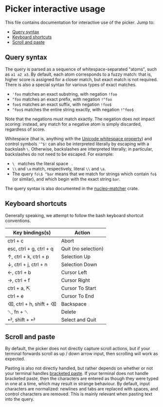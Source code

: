 # Picker interactive usage
This file contains documentation for interactive use of the picker.
Jump to:

- [Query syntax](#query-syntax)
- [Keyboard shortcuts](#keyboard-shortcuts)
- [Scroll and paste](#scroll-and-paste)


## Query syntax
The query is parsed as a sequence of whitespace-separated "atoms", such as `a1 a2 a3`.
By default, each atom corresponds to a fuzzy match: that is, higher score is assigned for a closer match, but exact match is not required.
There is also a special syntax for various types of exact matches.

- `'foo` matches an exact substring, with negation `!foo`
- `^foo` matches an exact prefix, with negation `!^foo`
- `foo$` matches an exact suffix, with negation `!foo$`
- `^foo$` matches the entire string exactly, with negation `!^foo$`

Note that the negations must match exactly.
The negation does not impact scoring: instead, any match for a negative atom is simply discarded, regardless of score.

Whitespace (that is, anything with the [Unicode whitespace property](https://www.unicode.org/Public/UCD/latest/ucd/PropList.txt)) and control symbols `'^$!` can also be interpreted literally by escaping with a backslash `\`.
Otherwise, backslashes are interpreted literally; in particular, backslashes do not need to be escaped.
For example:

- `\ ` matches the literal space ` `.
- `\\` and `\a` match, respectively, literal `\\` and `\a`.
- The query `fo\$ ^bar` means that we match for strings which contain `fo$` (or similar), and which begin with the exact string `bar`.

The query syntax is also documented in the [nucleo-matcher](https://docs.rs/nucleo-matcher/latest/nucleo_matcher/pattern/enum.AtomKind.html) crate.


## Keyboard shortcuts
Generally speaking, we attempt to follow the bash keyboard shortcut conventions.

Key bindings(s)         | Action
------------------------|--------------------
ctrl + c                | Abort
esc, ctrl + g, ctrl + q | Quit (no selection)
↑, ctrl + k, ctrl + p   | Selection Up
↓, ctrl + j, ctrl + n   | Selection Down
←, ctrl + b             | Cursor Left
→, ctrl + f             | Cursor Right
ctrl + a, ⇱             | Cursor To Start
ctrl + e                | Cursor To End
⌫, ctrl + h, shift + ⌫  | Backspace
␡, fn + ␡               | Delete
⏎, shift + ⏎            | Select and Quit


## Scroll and paste
By default, the picker does not directly capture scroll actions, but if your terminal forwards scroll as up / down arrow input, then scrolling will work as expected.

Pasting is also not directly handled, but rather depends on whether or not your terminal handles [bracketed paste](https://en.wikipedia.org/wiki/Bracketed-paste).
If your terminal does not handle bracketed paste, then the characters are entered as though they were typed in one at a time, which may result in strange behaviour.
By default, input characters are normalized: newlines and tabs are replaced with spaces, and control characters are removed.
This is mainly relevant when pasting text into the query.
